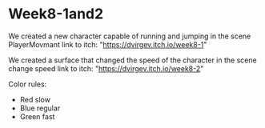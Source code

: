 # Week8-1and2

We created a new character capable of running and jumping in the scene PlayerMovmant link to itch: "https://dvirgev.itch.io/week8-1"

We created a surface that changed the speed of the character in the scene change speed link to itch: "https://dvirgev.itch.io/week8-2"

Color rules:
* Red slow
* Blue regular
* Green fast
